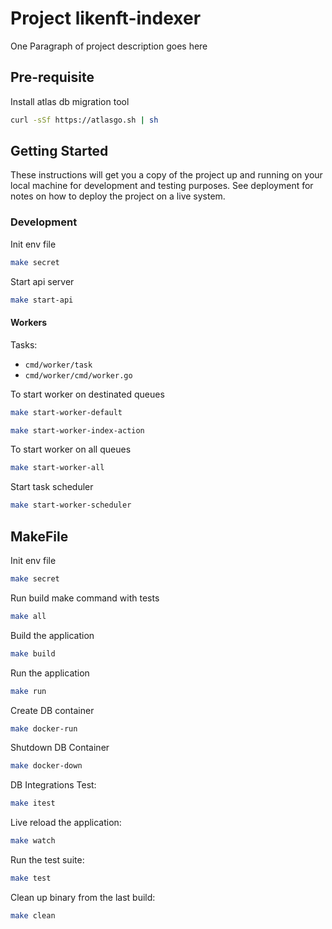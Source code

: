 # Project likenft-indexer

One Paragraph of project description goes here

## Pre-requisite

Install atlas db migration tool

```bash
curl -sSf https://atlasgo.sh | sh
```

## Getting Started

These instructions will get you a copy of the project up and running on your local machine for development and testing purposes. See deployment for notes on how to deploy the project on a live system.

### Development

Init env file

```bash
make secret
```

Start api server

```bash
make start-api
```

#### Workers

Tasks:

- `cmd/worker/task`
- `cmd/worker/cmd/worker.go`

To start worker on destinated queues

```bash
make start-worker-default
```

```bash
make start-worker-index-action
```

To start worker on all queues

```bash
make start-worker-all
```

Start task scheduler

```bash
make start-worker-scheduler
```

## MakeFile

Init env file

```bash
make secret
```

Run build make command with tests

```bash
make all
```

Build the application

```bash
make build
```

Run the application

```bash
make run
```

Create DB container

```bash
make docker-run
```

Shutdown DB Container

```bash
make docker-down
```

DB Integrations Test:

```bash
make itest
```

Live reload the application:

```bash
make watch
```

Run the test suite:

```bash
make test
```

Clean up binary from the last build:

```bash
make clean
```
